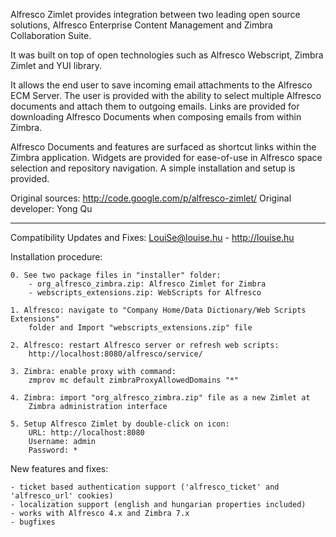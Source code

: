 Alfresco Zimlet provides integration between two leading open source solutions,
Alfresco Enterprise Content Management and Zimbra Collaboration Suite.

It was built on top of open technologies such as Alfresco Webscript,
Zimbra Zimlet and YUI library.

It allows the end user to save incoming email attachments to the Alfresco
ECM Server. The user is provided with the ability to select multiple Alfresco
documents and attach them to outgoing emails. Links are provided for
downloading Alfresco Documents when composing emails from within Zimbra.

Alfresco Documents and features are surfaced as shortcut links within the
Zimbra application. Widgets are provided for ease-of-use in Alfresco space
selection and repository navigation. A simple installation and setup is
provided.

Original sources: http://code.google.com/p/alfresco-zimlet/
Original developer: Yong Qu


*******************************************************************************

Compatibility Updates and Fixes: LouiSe@louise.hu - http://louise.hu


Installation procedure:

    0. See two package files in "installer" folder:
        - org_alfresco_zimbra.zip: Alfresco Zimlet for Zimbra
        - webscripts_extensions.zip: WebScripts for Alfresco

    1. Alfresco: navigate to "Company Home/Data Dictionary/Web Scripts Extensions"
        folder and Import "webscripts_extensions.zip" file

    2. Alfresco: restart Alfresco server or refresh web scripts:
        http://localhost:8080/alfresco/service/

    3. Zimbra: enable proxy with command:
        zmprov mc default zimbraProxyAllowedDomains "*"

    4. Zimbra: import "org_alfresco_zimbra.zip" file as a new Zimlet at
        Zimbra administration interface

    5. Setup Alfresco Zimlet by double-click on icon:
        URL: http://localhost:8080
        Username: admin
        Password: *


New features and fixes:

    - ticket based authentication support ('alfresco_ticket' and 'alfresco_url' cookies)
    - localization support (english and hungarian properties included)
    - works with Alfresco 4.x and Zimbra 7.x
    - bugfixes

